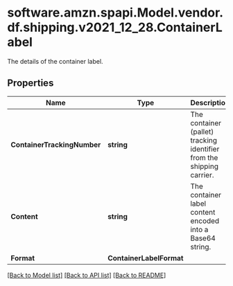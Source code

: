 # software.amzn.spapi.Model.vendor.df.shipping.v2021_12_28.ContainerLabel
The details of the container label.

## Properties

Name | Type | Description | Notes
------------ | ------------- | ------------- | -------------
**ContainerTrackingNumber** | **string** | The container (pallet) tracking identifier from the shipping carrier. | [optional] 
**Content** | **string** | The container label content encoded into a Base64 string. | 
**Format** | **ContainerLabelFormat** |  | 

[[Back to Model list]](../README.md#documentation-for-models) [[Back to API list]](../README.md#documentation-for-api-endpoints) [[Back to README]](../README.md)

